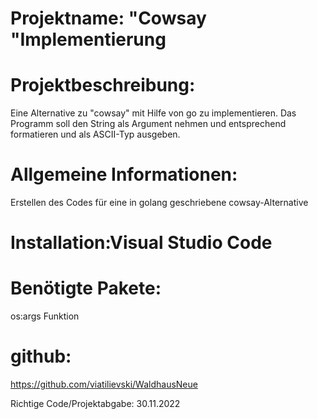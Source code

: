 # Projektname: "Cowsay "Implementierung

# Projektbeschreibung:
Eine Alternative zu "cowsay" mit Hilfe von go zu implementieren.
Das Programm soll den String als Argument nehmen und entsprechend formatieren und als ASCII-Typ ausgeben.


# Allgemeine Informationen:
Erstellen des Codes für eine in golang geschriebene cowsay-Alternative 

# Installation:Visual Studio Code

# Benötigte Pakete:

os:args Funktion


# github: 
https://github.com/viatilievski/WaldhausNeue

Richtige Code/Projektabgabe: 30.11.2022

 




